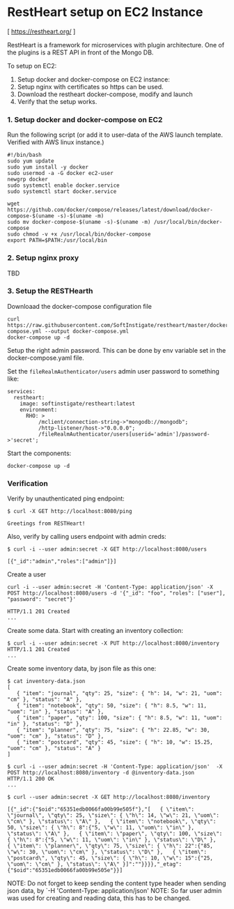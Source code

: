 # RestHeart setup on EC2 Instance
[ https://restheart.org/ ]

RestHeart is a framework for microservices with plugin architecture. One of the plugins is a REST API in front of the Mongo DB.

To setup on EC2:
1. Setup docker and docker-compose on EC2 instance:
2. Setup nginx with certificates so https can be used.
3. Download the restheart docker-compose, modify and launch
4. Verify that the setup works.


### 1. Setup docker and docker-compose on EC2
Run the following script (or add it to user-data of the AWS launch template. Verified with AWS linux instance.)

```
#!/bin/bash
sudo yum update
sudo yum install -y docker
sudo usermod -a -G docker ec2-user
newgrp docker
sudo systemctl enable docker.service
sudo systemctl start docker.service

wget https://github.com/docker/compose/releases/latest/download/docker-compose-$(uname -s)-$(uname -m) 
sudo mv docker-compose-$(uname -s)-$(uname -m) /usr/local/bin/docker-compose
sudo chmod -v +x /usr/local/bin/docker-compose
export PATH=$PATH:/usr/local/bin
```

### 2. Setup nginx proxy
TBD

### 3. Setup the RESTHearth

Downloaad the docker-compose configuration file

```
curl https://raw.githubusercontent.com/SoftInstigate/restheart/master/docker-compose.yml --output docker-compose.yml
docker-compose up -d
```

Setup the right admin password. This can be done by env variable set in the docker-compose.yaml file.

Set the `fileRealmAuthenticator/users` admin user password to something like:

```
services:
  restheart:
    image: softinstigate/restheart:latest
    environment:
      RHO: >
          /mclient/connection-string->"mongodb://mongodb";
          /http-listener/host->"0.0.0.0";
          /fileRealmAuthenticator/users[userid='admin']/password->'secret';

```

Start the components:
```
docker-compose up -d
```

### Verification
Verify by unauthenticated ping endpoint:
```
$ curl -X GET http://localhost:8080/ping

Greetings from RESTHeart!
```

Also, verify by calling users endpoint with admin creds:
```
$ curl -i --user admin:secret -X GET http://localhost:8080/users

[{"_id":"admin","roles":["admin"]}]
```

Create a user
```
curl -i --user admin:secret -H 'Content-Type: application/json' -X POST http://localhost:8080/users -d '{"_id": "foo", "roles": ["user"], "password": "secret"}'

HTTP/1.1 201 Created
...
```

Create some data. Start with creating an inventory collection:
```
$ curl -i --user admin:secret -X PUT http://localhost:8080/inventory
HTTP/1.1 201 Created
...
```

Create some inventory data, by json file as this one:
```
$ cat inventory-data.json 
[
   { "item": "journal", "qty": 25, "size": { "h": 14, "w": 21, "uom": "cm" }, "status": "A" },
   { "item": "notebook", "qty": 50, "size": { "h": 8.5, "w": 11, "uom": "in" }, "status": "A" },
   { "item": "paper", "qty": 100, "size": { "h": 8.5, "w": 11, "uom": "in" }, "status": "D" },
   { "item": "planner", "qty": 75, "size": { "h": 22.85, "w": 30, "uom": "cm" }, "status": "D" },
   { "item": "postcard", "qty": 45, "size": { "h": 10, "w": 15.25, "uom": "cm" }, "status": "A" }
]

$ curl -i --user admin:secret -H 'Content-Type: application/json'  -X POST http://localhost:8080/inventory -d @inventory-data.json
HTTP/1.1 200 OK
...
```


```
$ curl --user admin:secret -X GET http://localhost:8080/inventory 

[{"_id":{"$oid":"65351edb0066fa00b99e505f"},"[   { \"item\": \"journal\", \"qty\": 25, \"size\": { \"h\": 14, \"w\": 21, \"uom\": \"cm\" }, \"status\": \"A\" },   { \"item\": \"notebook\", \"qty\": 50, \"size\": { \"h\": 8":{"5, \"w\": 11, \"uom\": \"in\" }, \"status\": \"A\" },   { \"item\": \"paper\", \"qty\": 100, \"size\": { \"h\": 8":{"5, \"w\": 11, \"uom\": \"in\" }, \"status\": \"D\" },   { \"item\": \"planner\", \"qty\": 75, \"size\": { \"h\": 22":{"85, \"w\": 30, \"uom\": \"cm\" }, \"status\": \"D\" },   { \"item\": \"postcard\", \"qty\": 45, \"size\": { \"h\": 10, \"w\": 15":{"25, \"uom\": \"cm\" }, \"status\": \"A\" }]":""}}}},"_etag":{"$oid":"65351edb0066fa00b99e505e"}}]

```

NOTE: Do not forget to keep sending the content type header when sending json data, by `-H 'Content-Type: application/json'
NOTE: So far user admin was used for creating and reading data, this has to be changed.





